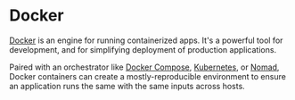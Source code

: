 # Docker

[Docker](https://www.docker.com/) is an engine for running containerized apps. It's a powerful tool for development, and for simplifying deployment of production applications.

Paired with an orchestrator like [Docker Compose](https://docs.docker.com/compose/), [Kubernetes](https://kubernetes.io/), or [Nomad](https://www.nomadproject.io/), Docker containers can create a mostly-reproducible environment to ensure an application runs the same with the same inputs across hosts.

